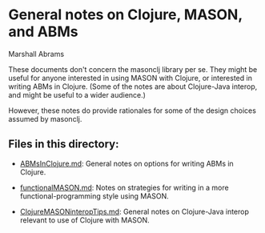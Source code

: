 General notes on Clojure, MASON, and ABMs
====
Marshall Abrams

These documents don't concern the masonclj library per se.  They might
be useful for anyone interested in using MASON with Clojure, or
interested in writing ABMs in Clojure.  (Some of the notes are about
Clojure-Java interop, and might be useful to a wider audience.)

However, these notes do provide rationales for some of the design
choices assumed by masonclj.

## Files in this directory:

* [ABMsInClojure.md](https://github.com/mars0i/masonclj/blob/master/doc/general/ABMsInClojure.md):
General notes on options for writing ABMs in Clojure.

* [functionalMASON.md](https://github.com/mars0i/masonclj/blob/master/doc/general/functionalMASON.md):
 Notes on strategies for writing in a more
functional-programming style using MASON.

* [ClojureMASONinteropTips.md](https://github.com/mars0i/masonclj/blob/master/doc/general/ClojureMASONinteropTips.md):
General notes on Clojure-Java interop relevant to use of Clojure with
MASON. 
